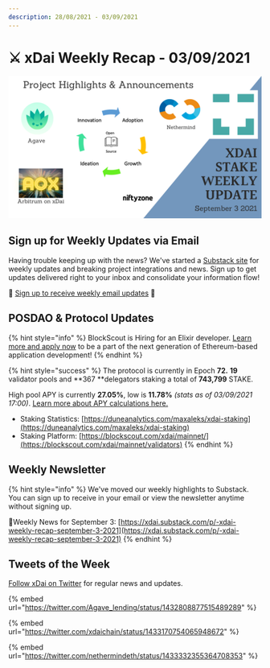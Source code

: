 ```yaml
---
description: 28/08/2021 - 03/09/2021
---
```


# ⚔️ xDai Weekly Recap - 03/09/2021

![](../../../../.gitbook/assets/wir.png)

## Sign up for Weekly Updates via Email <a href="sign-up-for-weekly-updates-via-email" id="sign-up-for-weekly-updates-via-email"></a>

Having trouble keeping up with the news? We've started a [Substack site](https://xdai.substack.com) for weekly updates and breaking project integrations and news. Sign up to get updates delivered right to your inbox and consolidate your information flow!‌

💌 [Sign up to receive weekly email updates](https://xdai.substack.com) ​💌‌‌‌

## POSDAO & Protocol Updates <a href="posdao-and-protocol-updates" id="posdao-and-protocol-updates"></a>

{% hint style="info" %}
BlockScout is Hiring for an Elixir developer. [Learn more and apply now](https://app.gitbook.com/@poa/s/xdai/careers-1/elixir-developer-blockscout) to be a part of the next generation of Ethereum-based application development!
{% endhint %}

{% hint style="success" %}
The protocol is currently in Epoch **72.** **19** validator pools and **367 **delegators staking a total of **743,799** STAKE.

High pool APY is currently **27.05%**, low is **11.78%** _(stats as of 03/09/2021 17:00)_. [Learn more about APY calculations here.](https://app.gitbook.com/@poa/s/xdai/\~/drafts/-Mi7o2SJKCklOZ9TL6Mv/about-xdai/faqs/public-staking-validators-and-delegators#what-is-apy-annual-percentage-yield)​

* Staking Statistics: [https://duneanalytics.com/maxaleks/xdai-staking](https://duneanalytics.com/maxaleks/xdai-staking)​
* Staking Platform: [https://blockscout.com/xdai/mainnet/](https://blockscout.com/xdai/mainnet/validators)
{% endhint %}

## Weekly Newsletter <a href="weekly-newsletter" id="weekly-newsletter"></a>

{% hint style="info" %}
We've moved our weekly highlights to Substack. You can sign up to receive in your email or view the newsletter anytime without signing up.

📰Weekly News for September 3: [https://xdai.substack.com/p/-xdai-weekly-recap-september-3-2021](https://xdai.substack.com/p/-xdai-weekly-recap-september-3-2021)
{% endhint %}

## Tweets of the Week <a href="tweets-of-the-week" id="tweets-of-the-week"></a>

​[Follow xDai on Twitter](https://twitter.com/xdaichain) for regular news and updates.

{% embed url="https://twitter.com/Agave_lending/status/1432808877515489289" %}

{% embed url="https://twitter.com/xdaichain/status/1433170754065948672" %}

{% embed url="https://twitter.com/nethermindeth/status/1433332355364708353" %}

